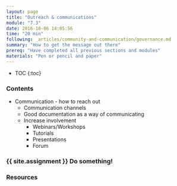 ```yaml
---
layout: page
title: "Outreach & communications"
module: "7.3"
date: 2016-10-06 14:05:56
time: "20 min"
following: _articles/community-and-communication/governance.md
summary: "How to get the message out there"
prereq: "Have completed all previous sections and modules"
materials: "Pen or pencil and paper"
---
```

* TOC
{:toc}


### Contents

- Communication - how to reach out
  - Communication channels
  - Good documentation as a way of communicating
  - Increase involvement
    - Webinars/Workshops
    - Tutorials
    - Presentations
    - Forum

### {{ site.assignment }} Do something!

### Resources
